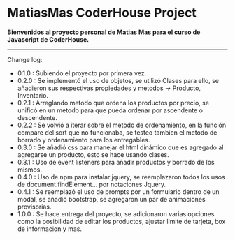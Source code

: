# MatiasMas CoderHouse Project

**Bienvenidos al proyecto personal de Matias Mas para el curso de Javascript de CoderHouse.**

---

Change log:

-   0.1.0 : Subiendo el proyecto por primera vez.
-   0.2.0 : Se implementó el uso de objetos, se utilizó Clases para ello, se añadieron sus respectivas propiedades y metodos -> Producto, Inventario.
-   0.2.1 : Arreglando metodo que ordena los productos por precio, se unificó en un metodo para que pueda ordenar por ascendente o descendente.
-   0.2.2 : Se volvió a iterar sobre el metodo de ordenamiento, en la función compare del sort que no funcionaba, se testeo tambien el metodo de borrado y ordenamiento para los entregables.
-   0.3.0 : Se añadió css para manejar el html dinámico que es agregado al agregarse un producto, esto se hace usando clases.
-   0.3.1 : Uso de event listeners para añadir productos y borrado de los mismos.
-   0.4.0 : Uso de npm para instalar jquery, se reemplazaron todos los usos de document.findElement... por notaciones Jquery.
-   0.4.1 : Se reemplazó el uso de prompts por un formulario dentro de un modal, se añadió bootstrap, se agregaron un par de animaciones provisorias.
-   1.0.0 : Se hace entrega del proyecto, se adicionaron varias opciones como la posibilidad de editar los productos, ajustar limite de tarjeta, box de informacion y mas.